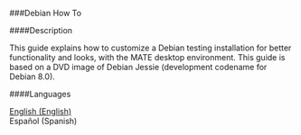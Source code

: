 ###Debian How To

####Description

This guide explains how to customize a Debian testing installation for better functionality and looks, with the MATE desktop environment. This guide is based on a DVD image of Debian Jessie (development codename for Debian 8.0).

####Languages

[English (English)](https://github.com/arguez/Linux-Debian-HowTo/blob/master/languages/DebianHowTo[EN].md)<br>
Español (Spanish)<br>
